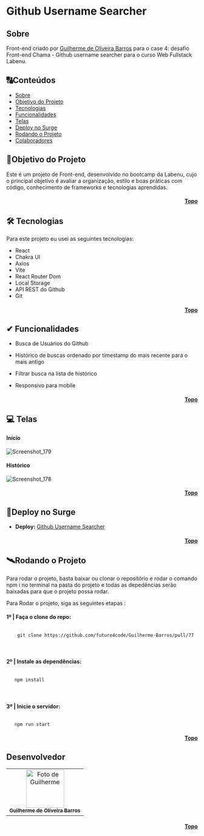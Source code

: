 # <h1 id="topo">Github Username Searcher</h1>

## <h2 id=sobre>Sobre</h2>

Front-end criado por [Guilherme de Oliveira Barros](https://github.com/FIXER3600) para o case 4: desafio Front-end Chama - Github username searcher para o curso Web Fullstack Labenu.


##  🔠Conteúdos

<!--ts-->
   * [Sobre](#sobre)
   * [Objetivo do Projeto](#objetivo-do-projeto)
   * [Tecnologias](#tecnologias)
   * [Funcionalidades](#funcionalidades)
   * [Telas](#telas)
   * [Deploy no Surge](#deploy)
   * [Rodando o Projeto](#rodando-o-projeto)
   * [Colaboradores](#colaboradores)
<!--te-->



##  <h2 id=objetivo-do-projeto>🎯Objetivo do Projeto</h2>

Este é um projeto de Front-end, desenvolvido no bootcamp da Labenu, cujo o principal objetivo  é avaliar a organização, estilo e boas práticas com código, conhecimento de frameworks e tecnologias aprendidas.

<h4 align="right"><a href="#topo">Topo</a></h4>


## <h2 id=tecnologias>🛠 Tecnologias</h2>

Para este projeto eu usei as seguintes tecnologias:

- React
- Chakra UI
- Axios
- Vite
- React Router Dom
- Local Storage
- API REST do Github
- Git

<h4 align="right"><a href="#topo">Topo</a></h4>


## <h2 id=funcionalidades>✔ Funcionalidades</h2>

- Busca de Usuários do Github

- Histórico de buscas ordenado por timestamp do mais recente para o mais antigo

- Filtrar busca na lista de histórico

- Responsivo para mobile

  

<h4 align="right"><a href="#topo">Topo</a></h4>

<h2 id='telas'>💻 Telas</h2>

#### Início

![Screenshot_179](C:\Users\Guilherme\Pictures\Screenshot_179.png)

#### Histórico

![Screenshot_178](C:\Users\Guilherme\Pictures\Screenshot_178.png)

<h4 align="right"><a href="#topo">Topo</a></h4>

## <h2 id=deploy>🔗Deploy no Surge</h2>

- **Deploy:** [Github Username Searcher](https://github-username-searcher.surge.sh/)

<h4 align="right"><a href="#topo">Topo</a></h4>


## <h2 id=rodando-o-projeto>🛰Rodando o Projeto</h2>

Para rodar o projeto, basta baixar ou clonar o repositório e rodar o comando npm i no terminal na pasta do projeto e todas as depedências serão baixadas para que o projeto possa rodar.

Para Rodar o projeto, siga as seguintes etapas :

<h4>1º | Faça o clone do repo: </h4>

<code>
    git clone https://github.com/future4code/Guilherme-Barros/pull/77
</code>

<br>
<br>

<h4>2º | Instale as dependências: </h4>

<code>
   npm install
</code>

<br>
<br>

<h4>3º | Inicie o servidor: </h4>

<code>
   npm run start
</code>

<h4 align="right"><a href="#topo">Topo</a></h4>


## <h2 id=colaboradores>Desenvolvedor</h2>

<table>
  <tr>
    <td align="center">
      <a href="https://github.com/FIXER3600">
        <img src="https://avatars.githubusercontent.com/u/47544503?v=4" width="100px;" alt="Foto de Guilherme"/><br>
        <sub>
          <b>Guilherme de Oliveira Barros</b>
        </sub>
      </a>
    </td>
  </tr>
</table>


<h4 align="right"><a href="#topo">Topo</a></h4>